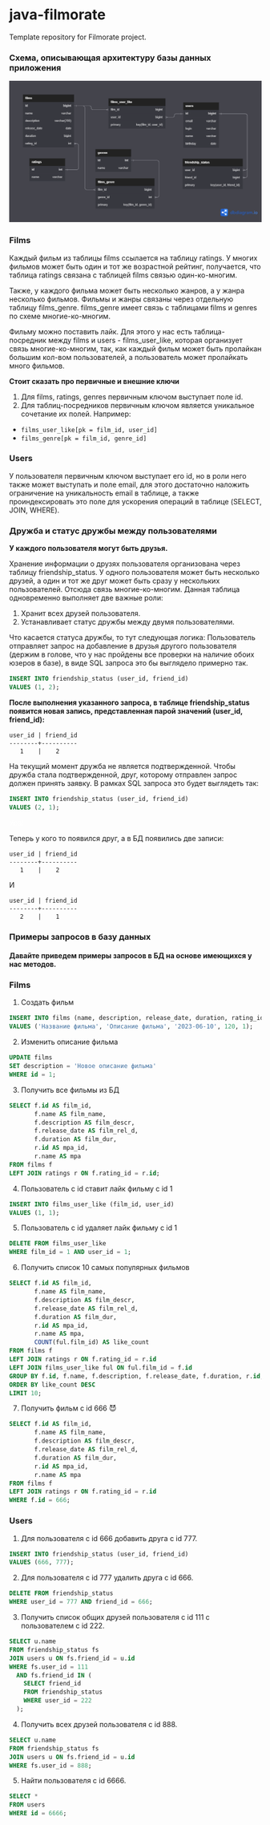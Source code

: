# java-filmorate
Template repository for Filmorate project.

### Схема, описывающая архитектуру базы данных приложения
![Схема, описывающая архитектуру базы данных приложения](https://github.com/ImING0/java-filmorate/blob/add-genre-friends/pictures/DBd2.png)


### Films

Каждый фильм из таблицы films ссылается на таблицу ratings.
У многих фильмов может быть один и тот же возрастной рейтинг,
получается, что таблица ratings связана с таблицей films связью один-ко-многим. 

Также, у каждого фильма может быть несколько жанров, а у жанра несколько фильмов. 
Фильмы и жанры связаны через отдельную таблицу films_genre. 
films_genre имеет связь с таблицами films и genres по схеме многие-ко-многим. 

Фильму можно поставить лайк. Для этого у нас есть таблица-посредник между films и users - films_user_like,
которая организует связь многие-ко-многим, так, как каждый фильм может быть пролайкан большим кол-вом 
пользователей, а пользователь может пролайкать много фильмов. 

**Стоит сказать про первичные и внешние ключи**
1. Для films, ratings, genres первичным ключом выступает поле id.
2. Для таблиц-посредников первичным ключом является уникальное сочетание их полей.
Например: 
- `films_user_like[pk = film_id, user_id]`
- `films_genre[pk = film_id, genre_id]`


### Users

У пользователя первичным ключом выступает его id,
но в роли него также может выступать и поле email,
для этого достаточно наложить ограничение на уникальность email в таблице,
а также проиндексировать это поле для ускорения операций в таблице (SELECT, JOIN, WHERE).

### Дружба и статус дружбы между пользователями

**У каждого пользователя могут быть друзья.** 


Хранение информации о друзях пользователя организована через таблицу friendship_status. 
У одного пользователя может быть несколько друзей,
а один и тот же друг может быть сразу у нескольких пользователей. Отсюда связь многие-ко-многим.
Данная таблица одновременно выполняет две важные роли: 
1. Хранит всех друзей пользователя.
2. Устанавливает статус дружбы между двумя пользователями.

Что касается статуса дружбы, то тут следующая логика:
Пользователь отправляет запрос на добавление в друзья другого пользователя
(держим в голове, что у нас пройдены все проверки на наличие обоих юзеров в базе),
в виде SQL запроса это бы выглядело примерно так.

```sql
INSERT INTO friendship_status (user_id, friend_id)
VALUES (1, 2);
```
**После выполнения указанного запроса,
в таблице friendship_status появится новая запись,
представленная парой значений (user_id, friend_id):**

```text
user_id | friend_id
--------+----------
   1    |    2

```

На текущий момент дружба не является подтвержденной. Чтобы дружба стала подтвержденной, 
друг, которому отправлен запрос должен принять заявку. В рамках SQL запроса это будет выглядеть так:

```sql
INSERT INTO friendship_status (user_id, friend_id)
VALUES (2, 1);
```

<span style="color: #ffffff;">Ура!</span>


 Теперь у кого то появился друг, а в БД появились две записи:

```text
user_id | friend_id
--------+----------
   1    |    2

```
И

```text
user_id | friend_id
--------+----------
   2    |    1

```


### Примеры запросов в базу данных

#### Давайте приведем примеры запросов в БД на основе имеющихся у нас методов.

### Films
1. Создать фильм 
```sql
INSERT INTO films (name, description, release_date, duration, rating_id)
VALUES ('Название фильма', 'Описание фильма', '2023-06-10', 120, 1);
```
2. Изменить описание фильма 
```sql
UPDATE films
SET description = 'Новое описание фильма'
WHERE id = 1;

```
3. Получить все фильмы из БД
```sql
SELECT f.id AS film_id,
       f.name AS film_name,
       f.description AS film_descr,
       f.release_date AS film_rel_d,
       f.duration AS film_dur,
       r.id AS mpa_id,
       r.name AS mpa
FROM films f
LEFT JOIN ratings r ON f.rating_id = r.id;
```
4. Пользователь с id ставит лайк фильму с id 1
```sql
INSERT INTO films_user_like (film_id, user_id)
VALUES (1, 1);
```
5. Пользователь с id удаляет лайк фильму с id 1
```sql
DELETE FROM films_user_like
WHERE film_id = 1 AND user_id = 1;
```
6. Получить список 10 самых популярных фильмов
```sql
SELECT f.id AS film_id,
       f.name AS film_name,
       f.description AS film_descr,
       f.release_date AS film_rel_d,
       f.duration AS film_dur,
       r.id AS mpa_id,
       r.name AS mpa,
       COUNT(ful.film_id) AS like_count
FROM films f
LEFT JOIN ratings r ON f.rating_id = r.id
LEFT JOIN films_user_like ful ON ful.film_id = f.id
GROUP BY f.id, f.name, f.description, f.release_date, f.duration, r.id, r.name
ORDER BY like_count DESC
LIMIT 10;
```
7. Получить фильм с id 666 &#128520;
```sql
SELECT f.id AS film_id,
       f.name AS film_name,
       f.description AS film_descr,
       f.release_date AS film_rel_d,
       f.duration AS film_dur,
       r.id AS mpa_id,
       r.name AS mpa
FROM films f
LEFT JOIN ratings r ON f.rating_id = r.id
WHERE f.id = 666;
```
### Users


1. Для пользователя с id 666 добавить друга с id 777.
```sql
INSERT INTO friendship_status (user_id, friend_id)
VALUES (666, 777);
```
2. Для пользователя с id 777 удалить друга с id 666.
```sql
DELETE FROM friendship_status
WHERE user_id = 777 AND friend_id = 666;
```
3. Получить список общих друзей пользователя с id 111 с пользователем с id 222.
```sql
SELECT u.name
FROM friendship_status fs
JOIN users u ON fs.friend_id = u.id
WHERE fs.user_id = 111
  AND fs.friend_id IN (
    SELECT friend_id
    FROM friendship_status
    WHERE user_id = 222
  );
```
4. Получить всех друзей пользователя с id 888.
```sql
SELECT u.name
FROM friendship_status fs
JOIN users u ON fs.friend_id = u.id
WHERE fs.user_id = 888;
```
5. Найти пользователя с id 6666.
```sql
SELECT *
FROM users
WHERE id = 6666;
```
